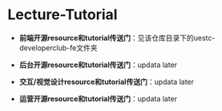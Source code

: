 # Lecture-Tutorial

- **前端开源resource和tutorial传送门**：见该仓库目录下的uestc-developerclub-fe文件夹


- **后台开源resource和tutorial传送门**：updata later


- **交互/视觉设计resource和tutorial传送门**：updata later


- **运营开源resource和tutorial传送门**：updata later
